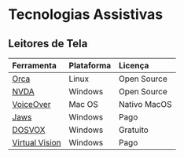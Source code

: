 # Tecnologias Assistivas

## Leitores de Tela

| Ferramenta | Plataforma | Licença |
| :--- | :--- | :--- |
| [Orca](https://wiki.gnome.org/Projects/Orca) | Linux | Open Source |
| [NVDA](https://www.nvaccess.org) | Windows | Open Source |
| [VoiceOver](https://apple.com) | Mac OS | Nativo MacOS |
| [Jaws](https://www.freedomscientific.com/products/software/jaws/) | Windows | Pago |
| [DOSVOX](http://intervox.nce.ufrj.br/dosvox) | Windows | Gratuito |
| [Virtual Vision](https://www.virtualvision.com.br) | Windows | Pago |

